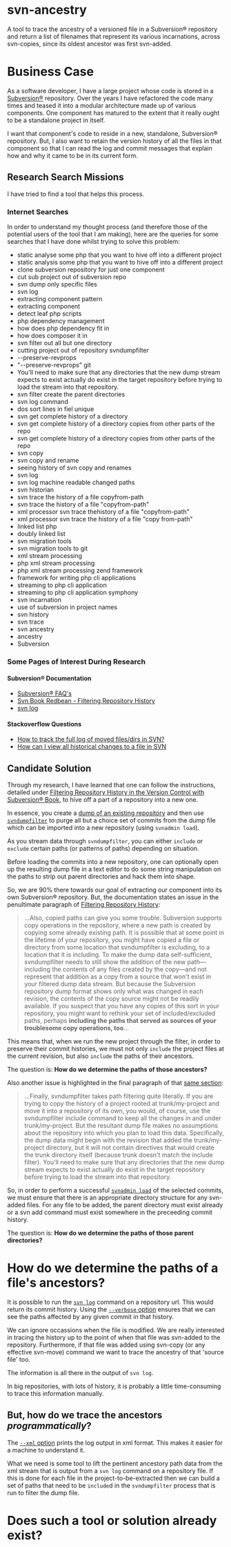 # svn-ancestry
A tool to trace the ancestry of a versioned file in a Subversion® repository and return a list of filenames that represent its various incarnations, across svn-copies, since its oldest ancestor was first svn-added.

# Business Case

As a software developer, I have a large project whose code is stored in a [Subversion®](https://subversion.apache.org/) repository. Over the years I have refactored the code many times and teased it into a modular architecture made up of various components. One component has matured to the extent that it really ought to be a standalone project in itself. 

I want that component's code to reside in a new, standalone, Subversion® repository. But, I also want to retain the version history of all the files in that component so that I can read the log and commit messages that explain how and why it came to be in its current form.

## Research Search Missions

I have tried to find a tool that helps this process. 

### Internet Searches 

In order to understand my thought process (and therefore those of the potential users of the tool that I am making), here are the queries for some searches that I have done whilst trying to solve this problem:

* static analyse some php that you want to hive off into a different project 
* static analysis some php that you want to hive off into a different project
* clone subversion repository for just one component 
* cut sub project out of subversion repo
* svn dump only specific files
* svn log
* extracting component pattern 
* extracting component
* detect leaf php scripts
* php dependency management
* how does php dependency fit in 
* how does composer it in
* svn filter out all but one directory
* cutting project out of repository svndumpfilter 
* --preserve-revprops 
* "--preserve-revprops" git 
* You'll need to make sure that any directories that the new dump stream expects to exist actually do exist in the target repository before trying to load the stream into that repository. 
* svn filter create the parent directories 
* svn log command
* dos sort lines in fiel unique 
* svn get complete history of a directory
* svn get complete history of a directory copies from other parts of the repo
* svn get complete history of a directory copies from other parts of the repo 
* svn copy
* svn copy and rename
* seeing history of svn copy and renames
* svn log 
* svn log machine readable changed paths 
* svn historian
* svn trace the history of a file copyfrom-path
* svn trace the history of a file "copyfrom-path"
* xml processor svn trace thehistory of a file "copyfrom-path"
* xml processor svn trace the history of a file "copy from-path"
* linked list php
* doubly linked list 
* svn migration tools 
* svn migration tools to git 
* xml stream processing
* php xml stream processing 
* php xml stream processing zend framework
* framework for writing php cli applications 
* streaming to php cli application
* streaming to php cli application symphony
* svn incarnation
* use of subversion in project names
* svn history
* svn trace 
* svn ancestry 
* ancestry
* Subversion
 
### Some Pages of Interest During Research

#### Subversion® Documentation

* [Subversion® FAQ's](https://subversion.apache.org/faq.html)
* [Svn Book Redbean - Filtering Repository History](http://svnbook.red-bean.com/en/1.8/svn.reposadmin.maint.html#svn.reposadmin.maint.filtering)
* [svn log](http://svnbook.red-bean.com/en/1.7/svn.ref.svn.c.log.html)
 
#### Stackoverflow Questions

* [How to track the full log of moved files/dirs in SVN? ](http://stackoverflow.com/questions/5202952/how-to-track-the-full-log-of-moved-files-dirs-in-svn/5209310)
* [How can I view all historical changes to a file in SVN](http://stackoverflow.com/questions/282802/how-can-i-view-all-historical-changes-to-a-file-in-svn)

## Candidate Solution

Through my research, I have learned that one can follow the instructions, detailed under [Filtering Repository History in the Version Control with Subversion® Book](http://svnbook.red-bean.com/en/1.8/svn.reposadmin.maint.html#svn.reposadmin.maint.filtering), to hive off a part of a repository into a new one. 

In essence, you create a [dump of an existing repository](http://svnbook.red-bean.com/en/1.7/svn.ref.svnadmin.c.dump.html) and then use [`svndumpfilter`](http://svnbook.red-bean.com/en/1.7/svn.ref.svndumpfilter.html) to purge all but a choice set of commits from the dump file which can be imported into a new repository (using `svnadmin load`). 

As you stream data through `svndumpfilter`, you can either `include` or `exclude` certain paths (or patterns of paths) depending on situation. 

Before loading the commits into a new repository, one can optionally open up the resulting dump file in a text editor to do some string manipulation on the paths to strip out parent directories and hack them into shape.

So, we are 90% there towards our goal of extracting our component into its own Subversion® repository. But, the documentation states an issue in the penultimate paragraph of [Filtering Repository History](http://svnbook.red-bean.com/en/1.8/svn.reposadmin.maint.html#svn.reposadmin.maint.filtering):

> ...Also, copied paths can give you some trouble. Subversion supports copy operations in the repository, where a new path is created by copying some already existing path. It is possible that at some point in the lifetime of your repository, you might have copied a file or directory from some location that svndumpfilter is excluding, to a location that it is including. To make the dump data self-sufficient, svndumpfilter needs to still show the addition of the new path—including the contents of any files created by the copy—and not represent that addition as a copy from a source that won't exist in your filtered dump data stream. But because the Subversion repository dump format shows only what was changed in each revision, the contents of the copy source might not be readily available. If you suspect that you have any copies of this sort in your repository, you might want to rethink your set of included/excluded paths, perhaps **including the paths that served as sources of your troublesome copy operations, too**...

This means that, when we run the new project through the filter, in order to preserve their commit histories, we must not only `include` the project files at the current revision, but also `include` the paths of their ancestors. 

The question is: **How do we determine the paths of those ancestors?**

Also another issue is highlighted in the final paragraph of that [same section](http://svnbook.red-bean.com/en/1.8/svn.reposadmin.maint.html#svn.reposadmin.maint.filtering):

> ...Finally, svndumpfilter takes path filtering quite literally. If you are trying to copy the history of a project rooted at trunk/my-project and move it into a repository of its own, you would, of course, use the svndumpfilter include command to keep all the changes in and under trunk/my-project. But the resultant dump file makes no assumptions about the repository into which you plan to load this data. Specifically, the dump data might begin with the revision that added the trunk/my-project directory, but it will not contain directives that would create the trunk directory itself (because trunk doesn't match the include filter). You'll need to make sure that any directories that the new dump stream expects to exist actually do exist in the target repository before trying to load the stream into that repository.

So, in order to perform a successful [`svnadmin load`](http://svnbook.red-bean.com/en/1.7/svn.ref.svnadmin.c.load.html) of the selected commits, we must ensure that there is an appropriate directory structure for any svn-added files. For any file to be added, the parent directory must exist already or a svn add command must exist somewhere in the preceeding commit history.

The question is: **How do we determine the paths of those parent directories?**

# How do we determine the paths of a file's ancestors?

It is possible to run the [`svn log`](http://svnbook.red-bean.com/en/1.7/svn.ref.svn.c.log.html) command on a repository url. This would return its commit history. Using the [`--verbose` option](http://svnbook.red-bean.com/en/1.7/svn.ref.svn.html#svn.ref.svn.sw.verbose) ensures that we can see the paths affected by any given commit in that history.

We can ignore occassions when the file is modified. We are really interested in tracing the history up to the point of when that file was svn-added to the repository. Furthermore, if that file was added using svn-copy (or any effective svn-move) command we want to trace the ancestry of that 'source file' too.

The information is all there in the output of `svn log`. 

In big repositories, with lots of history, it is probably a little time-consuming to trace this information manually. 

## But, how do we trace the ancestors *programmatically*?

The [`--xml` option](http://svnbook.red-bean.com/en/1.7/svn.ref.svn.html#svn.ref.svn.sw.xml) prints the log output in xml format. This makes it easier for a machine to understand it.

What we need is some tool to lift the pertinent ancestory path data from the xml stream that is output from a `svn log` command on a repository file. If this is done for each file in the project-to-be-extracted then we can build a set of paths that need to be `include`d in the `svndumpfilter` process that is run to filter the dump file.

# Does such a tool or solution already exist?





